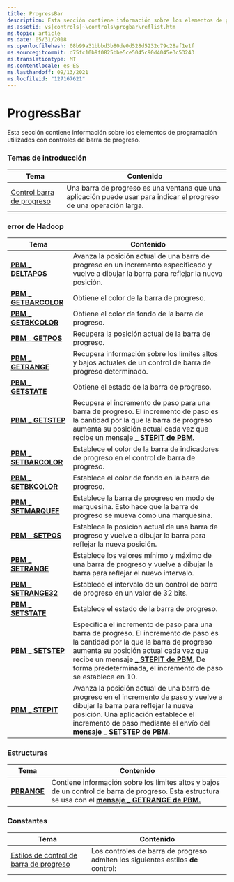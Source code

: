 ```yaml
---
title: ProgressBar
description: Esta sección contiene información sobre los elementos de programación utilizados con controles de barra de progreso.
ms.assetid: vs|controls|~\controls\progbar\reflist.htm
ms.topic: article
ms.date: 05/31/2018
ms.openlocfilehash: 08b99a31bbbd3b80de0d528d5232c79c28af1e1f
ms.sourcegitcommit: d75fc10b9f0825bbe5ce5045c90d4045e3c53243
ms.translationtype: MT
ms.contentlocale: es-ES
ms.lasthandoff: 09/13/2021
ms.locfileid: "127167621"
---
```

# <a name="progress-bar"></a>ProgressBar

Esta sección contiene información sobre los elementos de programación utilizados con controles de barra de progreso.

### <a name="overviews"></a>Temas de introducción



| Tema                                            | Contenido                                                                                                           |
|--------------------------------------------------|--------------------------------------------------------------------------------------------------------------------|
| [Control barra de progreso](progress-bar-control.md) | Una barra de progreso es una ventana que una aplicación puede usar para indicar el progreso de una operación larga.<br/> |



 

### <a name="messages"></a>error de Hadoop



| Tema                                       | Contenido                                                                                                                                                                                                                                                              |
|---------------------------------------------|-----------------------------------------------------------------------------------------------------------------------------------------------------------------------------------------------------------------------------------------------------------------------|
| [**PBM \_ DELTAPOS**](pbm-deltapos.md)       | Avanza la posición actual de una barra de progreso en un incremento especificado y vuelve a dibujar la barra para reflejar la nueva posición. <br/>                                                                                                                                 |
| [**PBM \_ GETBARCOLOR**](pbm-getbarcolor.md) | Obtiene el color de la barra de progreso.<br/>                                                                                                                                                                                                                        |
| [**PBM \_ GETBKCOLOR**](pbm-getbkcolor.md)   | Obtiene el color de fondo de la barra de progreso.<br/>                                                                                                                                                                                                             |
| [**PBM \_ GETPOS**](pbm-getpos.md)           | Recupera la posición actual de la barra de progreso. <br/>                                                                                                                                                                                                       |
| [**PBM \_ GETRANGE**](pbm-getrange.md)       | Recupera información sobre los límites altos y bajos actuales de un control de barra de progreso determinado. <br/>                                                                                                                                                              |
| [**PBM \_ GETSTATE**](pbm-getstate.md)       | Obtiene el estado de la barra de progreso.<br/>                                                                                                                                                                                                                        |
| [**PBM \_ GETSTEP**](pbm-getstep.md)         | Recupera el incremento de paso para una barra de progreso. El incremento de paso es la cantidad por la que la barra de progreso aumenta su posición actual cada vez que recibe un mensaje [**\_ STEPIT de PBM.**](pbm-stepit.md)<br/>                                               |
| [**PBM \_ SETBARCOLOR**](pbm-setbarcolor.md) | Establece el color de la barra de indicadores de progreso en el control de barra de progreso. <br/>                                                                                                                                                                                 |
| [**PBM \_ SETBKCOLOR**](pbm-setbkcolor.md)   | Establece el color de fondo en la barra de progreso. <br/>                                                                                                                                                                                                            |
| [**PBM \_ SETMARQUEE**](pbm-setmarquee.md)   | Establece la barra de progreso en modo de marquesina. Esto hace que la barra de progreso se mueva como una marquesina.<br/>                                                                                                                                                                |
| [**PBM \_ SETPOS**](pbm-setpos.md)           | Establece la posición actual de una barra de progreso y vuelve a dibujar la barra para reflejar la nueva posición. <br/>                                                                                                                                                             |
| [**PBM \_ SETRANGE**](pbm-setrange.md)       | Establece los valores mínimo y máximo de una barra de progreso y vuelve a dibujar la barra para reflejar el nuevo intervalo.<br/>                                                                                                                                                       |
| [**PBM \_ SETRANGE32**](pbm-setrange32.md)   | Establece el intervalo de un control de barra de progreso en un valor de 32 bits. <br/>                                                                                                                                                                                               |
| [**PBM \_ SETSTATE**](pbm-setstate.md)       | Establece el estado de la barra de progreso.<br/>                                                                                                                                                                                                                        |
| [**PBM \_ SETSTEP**](pbm-setstep.md)         | Especifica el incremento de paso para una barra de progreso. El incremento de paso es la cantidad por la que la barra de progreso aumenta su posición actual cada vez que recibe un mensaje [**\_ STEPIT de PBM.**](pbm-stepit.md) De forma predeterminada, el incremento de paso se establece en 10. <br/> |
| [**PBM \_ STEPIT**](pbm-stepit.md)           | Avanza la posición actual de una barra de progreso en el incremento de paso y vuelve a dibujar la barra para reflejar la nueva posición. Una aplicación establece el incremento de paso mediante el envío del [**mensaje \_ SETSTEP de PBM.**](pbm-setstep.md) <br/>                                |



 

### <a name="structures"></a>Estructuras



| Tema                      | Contenido                                                                                                                                                                 |
|----------------------------|--------------------------------------------------------------------------------------------------------------------------------------------------------------------------|
| [**PBRANGE**](/windows/desktop/api/Commctrl/ns-commctrl-pbrange) | Contiene información sobre los límites altos y bajos de un control de barra de progreso. Esta estructura se usa con el [**mensaje \_ GETRANGE de PBM.**](pbm-getrange.md) <br/> |



 

### <a name="constants"></a>Constantes



| Tema                                                          | Contenido                                                                            |
|----------------------------------------------------------------|-------------------------------------------------------------------------------------|
| [Estilos de control de barra de progreso](progress-bar-control-styles.md) | Los controles de barra de progreso admiten los siguientes estilos **de** control:<br/> |



 

 

 





